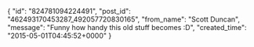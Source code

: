 {
   "id": "824781094224491",
   "post_id": "462493170453287_492057720830165",
   "from_name": "Scott Duncan",
   "message": "Funny how handy this old stuff becomes :D",
   "created_time": "2015-05-01T04:45:52+0000"
 }
